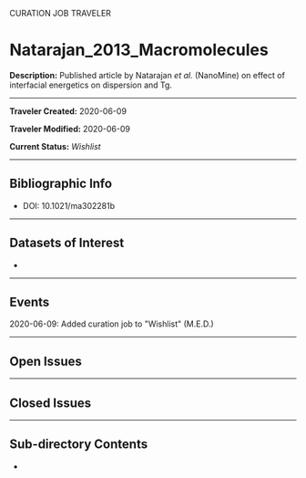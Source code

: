 CURATION JOB TRAVELER

# Natarajan_2013_Macromolecules

**Description:** Published article by Natarajan *et al.* (NanoMine) on effect of interfacial energetics on dispersion and Tg.

---

**Traveler Created:** 2020-06-09

**Traveler Modified:** 2020-06-09

**Current Status:** *Wishlist*

---

## Bibliographic Info

* DOI: 10.1021/ma302281b

---

## Datasets of Interest

* 

---

## Events

2020-06-09: Added curation job to "Wishlist" (M.E.D.)





---

## Open Issues



---

## Closed Issues



---

## Sub-directory Contents

* 
